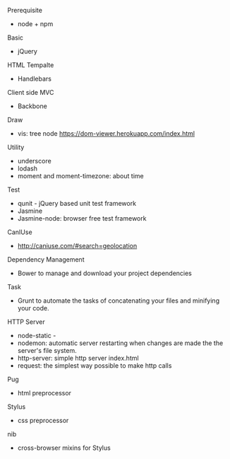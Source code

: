 Prerequisite
- node + npm

Basic
- jQuery

HTML Tempalte
- Handlebars 

Client side MVC
- Backbone 

Draw
- vis: tree node https://dom-viewer.herokuapp.com/index.html

Utility
- underscore
- lodash
- moment and moment-timezone: about time 


Test
- qunit - jQuery based unit test framework
- Jasmine
- Jasmine-node: browser free test framework

CanIUse
- http://caniuse.com/#search=geolocation

Dependency Management
- Bower to manage and download your project dependencies

Task
- Grunt to automate the tasks of concatenating your files and minifying your code.

HTTP Server
- node-static - 
- nodemon: automatic server restarting when changes are made the the server's file system.
- http-server: simple http server index.html
- request: the simplest way possible to make http calls

Pug
- html preprocessor

Stylus
  - css preprocessor

nib
  - cross-browser mixins for Stylus